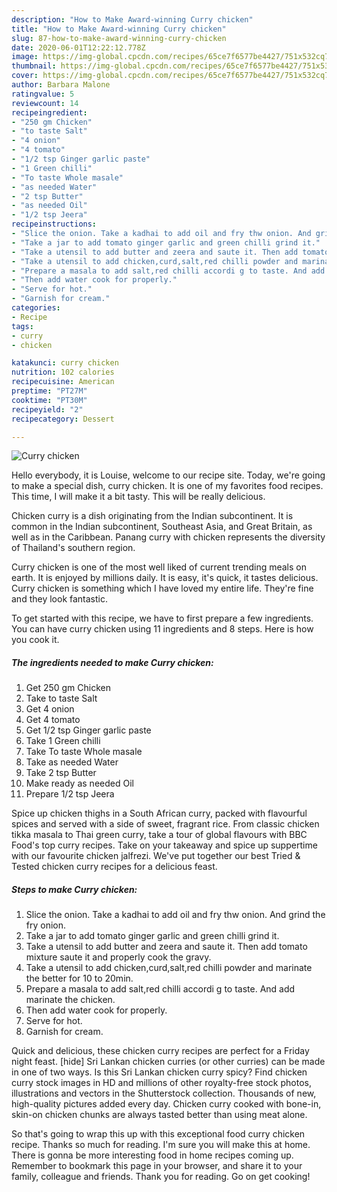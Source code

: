 ```yaml
---
description: "How to Make Award-winning Curry chicken"
title: "How to Make Award-winning Curry chicken"
slug: 87-how-to-make-award-winning-curry-chicken
date: 2020-06-01T12:22:12.778Z
image: https://img-global.cpcdn.com/recipes/65ce7f6577be4427/751x532cq70/curry-chicken-recipe-main-photo.jpg
thumbnail: https://img-global.cpcdn.com/recipes/65ce7f6577be4427/751x532cq70/curry-chicken-recipe-main-photo.jpg
cover: https://img-global.cpcdn.com/recipes/65ce7f6577be4427/751x532cq70/curry-chicken-recipe-main-photo.jpg
author: Barbara Malone
ratingvalue: 5
reviewcount: 14
recipeingredient:
- "250 gm Chicken"
- "to taste Salt"
- "4 onion"
- "4 tomato"
- "1/2 tsp Ginger garlic paste"
- "1 Green chilli"
- "To taste Whole masale"
- "as needed Water"
- "2 tsp Butter"
- "as needed Oil"
- "1/2 tsp Jeera"
recipeinstructions:
- "Slice the onion. Take a kadhai to add oil and fry thw onion. And grind the fry onion."
- "Take a jar to add tomato ginger garlic and green chilli grind it."
- "Take a utensil to add butter and zeera and saute it. Then add tomato mixture saute it and properly cook the gravy."
- "Take a utensil to add chicken,curd,salt,red chilli powder and marinate the better for 10 to 20min."
- "Prepare a masala to add salt,red chilli accordi g to taste. And add marinate the chicken."
- "Then add water cook for properly."
- "Serve for hot."
- "Garnish for cream."
categories:
- Recipe
tags:
- curry
- chicken

katakunci: curry chicken 
nutrition: 102 calories
recipecuisine: American
preptime: "PT27M"
cooktime: "PT30M"
recipeyield: "2"
recipecategory: Dessert

---
```



![Curry chicken](https://img-global.cpcdn.com/recipes/65ce7f6577be4427/751x532cq70/curry-chicken-recipe-main-photo.jpg)

Hello everybody, it is Louise, welcome to our recipe site. Today, we're going to make a special dish, curry chicken. It is one of my favorites food recipes. This time, I will make it a bit tasty. This will be really delicious.

Chicken curry is a dish originating from the Indian subcontinent. It is common in the Indian subcontinent, Southeast Asia, and Great Britain, as well as in the Caribbean. Panang curry with chicken represents the diversity of Thailand&#39;s southern region.

Curry chicken is one of the most well liked of current trending meals on earth. It is enjoyed by millions daily. It is easy, it's quick, it tastes delicious. Curry chicken is something which I have loved my entire life. They're fine and they look fantastic.


To get started with this recipe, we have to first prepare a few ingredients. You can have curry chicken using 11 ingredients and 8 steps. Here is how you cook it.

<!--inarticleads1-->

##### The ingredients needed to make Curry chicken:

1. Get 250 gm Chicken
1. Take to taste Salt
1. Get 4 onion
1. Get 4 tomato
1. Get 1/2 tsp Ginger garlic paste
1. Take 1 Green chilli
1. Take To taste Whole masale
1. Take as needed Water
1. Take 2 tsp Butter
1. Make ready as needed Oil
1. Prepare 1/2 tsp Jeera


Spice up chicken thighs in a South African curry, packed with flavourful spices and served with a side of sweet, fragrant rice. From classic chicken tikka masala to Thai green curry, take a tour of global flavours with BBC Food&#39;s top curry recipes. Take on your takeaway and spice up suppertime with our favourite chicken jalfrezi. We&#39;ve put together our best Tried &amp; Tested chicken curry recipes for a delicious feast. 

<!--inarticleads2-->

##### Steps to make Curry chicken:

1. Slice the onion. Take a kadhai to add oil and fry thw onion. And grind the fry onion.
1. Take a jar to add tomato ginger garlic and green chilli grind it.
1. Take a utensil to add butter and zeera and saute it. Then add tomato mixture saute it and properly cook the gravy.
1. Take a utensil to add chicken,curd,salt,red chilli powder and marinate the better for 10 to 20min.
1. Prepare a masala to add salt,red chilli accordi g to taste. And add marinate the chicken.
1. Then add water cook for properly.
1. Serve for hot.
1. Garnish for cream.


Quick and delicious, these chicken curry recipes are perfect for a Friday night feast. [hide] Sri Lankan chicken curries (or other curries) can be made in one of two ways. Is this Sri Lankan chicken curry spicy? Find chicken curry stock images in HD and millions of other royalty-free stock photos, illustrations and vectors in the Shutterstock collection. Thousands of new, high-quality pictures added every day. Chicken curry cooked with bone-in, skin-on chicken chunks are always tasted better than using meat alone. 

So that's going to wrap this up with this exceptional food curry chicken recipe. Thanks so much for reading. I'm sure you will make this at home. There is gonna be more interesting food in home recipes coming up. Remember to bookmark this page in your browser, and share it to your family, colleague and friends. Thank you for reading. Go on get cooking!
